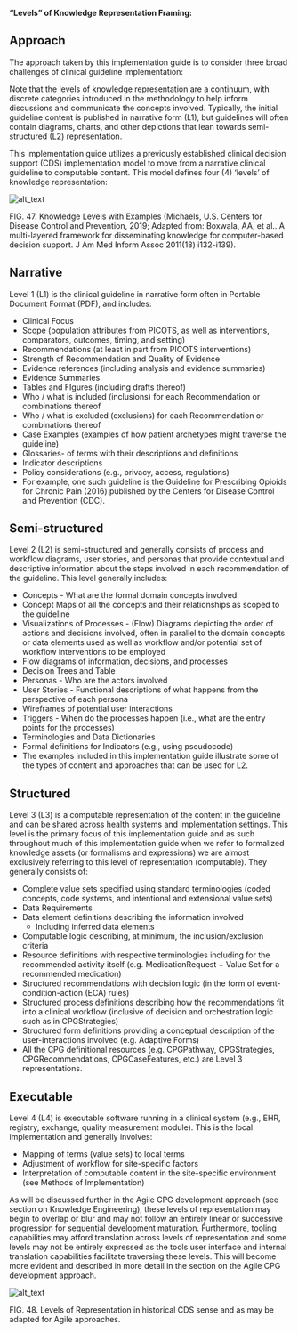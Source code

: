 **“Levels” of Knowledge Representation Framing:**


## **Approach**

The approach taken by this implementation guide is to consider three broad challenges of clinical guideline implementation:

Note that the levels of knowledge representation are a continuum, with discrete categories introduced in the methodology to help inform discussions and communicate the concepts involved. Typically, the initial guideline content is published in narrative form (L1), but guidelines will often contain diagrams, charts, and other depictions that lean towards semi-structured (L2) representation.

This implementation guide utilizes a previously established clinical decision support (CDS) implementation model to move from a narrative clinical guideline to computable content. This model defines four (4) ‘levels’ of knowledge representation:

![alt_text](images/knowledge-levels.png "image_tooltip")

FIG. 47. Knowledge Levels with Examples (Michaels, U.S. Centers for Disease Control and Prevention, 2019; Adapted from: Boxwala, AA, et al.. A multi-layered framework for disseminating knowledge for computer-based decision support. J Am Med Inform Assoc 2011(18) i132-i139).

## **Narrative**

Level 1 (L1) is the clinical guideline in narrative form often in Portable Document Format (PDF), and includes:

*   Clinical Focus
*   Scope (population attributes from PICOTS, as well as interventions, comparators, outcomes, timing, and setting)
*   Recommendations (at least in part from PICOTS interventions)
*   Strength of Recommendation and Quality of Evidence
*   Evidence references (including analysis and evidence summaries)
*   Evidence Summaries
*   Tables and FIgures (including drafts thereof)
*   Who / what is included (inclusions) for each Recommendation or combinations thereof
*   Who / what is excluded (exclusions) for each Recommendation or combinations thereof
*   Case Examples (examples of how patient archetypes might traverse the guideline)
*   Glossaries- of terms with their descriptions and definitions
*   Indicator descriptions
*   Policy considerations (e.g., privacy, access, regulations)
*   For example, one such guideline is the Guideline for Prescribing Opioids for Chronic Pain (2016) published by the Centers for Disease Control and Prevention (CDC).


## **Semi-structured**

Level 2 (L2) is semi-structured and generally consists of process and workflow diagrams, user stories, and personas that provide contextual and descriptive information about the steps involved in each recommendation of the guideline. This level generally includes:


*   Concepts - What are the formal domain concepts involved
*   Concept Maps of all the concepts and their relationships as scoped to the guideline
*   Visualizations of Processes - (Flow) Diagrams depicting the order of actions and decisions involved, often in parallel to the domain concepts or data elements used as well as workflow and/or potential set of workflow interventions to be employed
*   Flow diagrams of information, decisions, and processes
*   Decision Trees and Table
*   Personas - Who are the actors involved
*   User Stories - Functional descriptions of what happens from the perspective of each persona
*   Wireframes of potential user interactions
*   Triggers - When do the processes happen (i.e., what are the entry points for the processes)
*   Terminologies and Data Dictionaries
*   Formal definitions for Indicators (e.g., using pseudocode)
*   The examples included in this implementation guide illustrate some of the types of content and approaches that can be used for L2.


## **Structured**

Level 3 (L3) is a computable representation of the content in the guideline and can be shared across health systems and implementation settings. This level is the primary focus of this implementation guide and as such throughout much of this implementation guide when we refer to formalized knowledge assets (or formalisms and expressions) we are almost exclusively referring to this level of representation (computable).  They generally consists of:

*   Complete value sets specified using standard terminologies (coded concepts, code systems, and intentional and extensional value sets)
*   Data Requirements
*   Data element definitions describing the information involved
    *   Including inferred data elements
*   Computable logic describing, at minimum, the inclusion/exclusion criteria
*   Resource definitions with respective terminologies including for the recommended activity itself (e.g. MedicationRequest + Value Set for a recommended medication)
*   Structured recommendations with decision logic (in the form of event-condition-action (ECA) rules)
*   Structured process definitions describing how the recommendations fit into a clinical workflow (inclusive of decision and orchestration logic such as in CPGStrategies)
*   Structured form definitions providing a conceptual description of the user-interactions involved (e.g. Adaptive Forms)
*   All the CPG definitional resources (e.g. CPGPathway, CPGStrategies, CPGRecommendations, CPGCaseFeatures, etc.) are Level 3 representations.

## **Executable**

Level 4 (L4) is executable software running in a clinical system (e.g., EHR, registry, exchange, quality measurement module). This is the local implementation and generally involves:

*   Mapping of terms (value sets) to local terms
*   Adjustment of workflow for site-specific factors
*   Interpretation of computable content in the site-specific environment (see Methods of Implementation)

As will be discussed further in the Agile CPG development approach (see section on Knowledge Engineering), <!-- add link !--> these levels of representation may begin to overlap or blur and may not follow an entirely linear or successive progression for sequential development maturation.  Furthermore, tooling capabilities may afford translation across levels of representation and some levels may not be entirely expressed as the tools user interface and internal translation capabilities facilitate traversing these levels.  This will become more evident and described in more detail in the section on the Agile CPG development approach.

![alt_text](images/CPG-05.06-01.png "image_tooltip")

FIG. 48. Levels of Representation in historical CDS sense and as may be adapted for Agile approaches.
